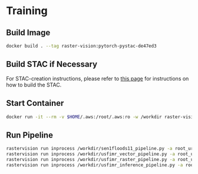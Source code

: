 # Training #

## Build Image ##

```bash
docker build . --tag raster-vision:pytorch-pystac-de47ed3
```

## Build STAC if Necessary ##

For STAC-creation instructions, please refer to [this page](../catalogs/sen1floods11-mldata/README.md) for instructions on how to build the STAC.

## Start Container ##

```bash
docker run -it --rm -v $HOME/.aws:/root/.aws:ro -w /workdir raster-vision:pytorch-pystac-de47ed3 bash
```

## Run Pipeline ##

```bash
rastervision run inprocess /workdir/sen1floods11_pipeline.py -a root_uri /tmp/sen1floods11/ -a catalog_root /vsitar/vsis3/sen1floods11-data/catalogs.tar/mldata_s1weak/catalog.json
rastervision run inprocess /workdir/usfimr_vector_pipeline.py -a root_uri /tmp/usfimr/ -a catalog_root /vsitar/vsigzip/vsis3/usfimr-s1-mldata/usfimr-s1-mldata-catalog_seed42.tar.gz/mldata-catalog/catalog.json
rastervision run inprocess /workdir/usfimr_raster_pipeline.py -a root_uri /tmp/usfimr/ -a catalog_root /vsitar/vsigzip/vsis3/jrc-fimr-rasterized-labels/version2/usfimr-mldata-catalog-tif.tar.gz/usfimr-mldata-catalog-tif/catalog.json
rastervision run inprocess /workdir/usfimr_inference_pipeline.py -a root_uri /tmp/harvey/ -a analyze_uri /tmp/usfimr/analyze -a train_uri /tmp/usfimr/train -a prefixes harvey.json -a use_hand True -a three_class True predict
```
